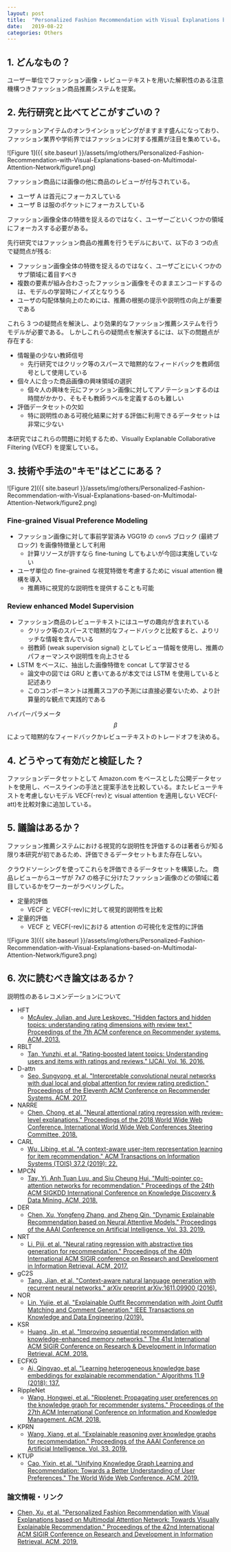 ```yaml
---
layout: post
title:  "Personalized Fashion Recommendation with Visual Explanations based on Multimodal Attention-Network"
date:   2019-08-22
categories: Others
---
```


## 1. どんなもの？

ユーザー単位でファッション画像・レビューテキストを用いた解釈性のある注意機構つきファッション商品推薦システムを提案。

## 2. 先行研究と比べてどこがすごいの？

ファッションアイテムのオンラインショッピングがますます盛んになっており、ファッション業界や学術界ではファッションに対する推薦が注目を集めている。

![Figure 1]({{ site.baseurl }}/assets/img/others/Personalized-Fashion-Recommendation-with-Visual-Explanations-based-on-Multimodal-Attention-Network/figure1.png)

ファッション商品には画像の他に商品のレビューが付与されている。
- ユーザ A は首元にフォーカスしている
- ユーザ B は服のポケットにフォーカスしている

ファッション画像全体の特徴を捉えるのではなく、ユーザーごといくつかの領域にフォーカスする必要がある。

先行研究ではファッション商品の推薦を行うモデルにおいて、以下の 3 つの点で疑問点が残る:
- ファッション画像全体の特徴を捉えるのではなく、ユーザごとにいくつかのサブ領域に着目すべき
- 複数の要素が組み合わさったファッション画像をそのままエンコードするのは、モデルの学習時にノイズとなりうる
- ユーザの勾配体験向上のためには、推薦の根拠の提示や説明性の向上が重要である

これら 3 つの疑問点を解決し、より効果的なファッション推薦システムを行うモデルが必要である。
しかしこれらの疑問点を解決するには、以下の問題点が存在する:
- 情報量の少ない教師信号
  - 先行研究ではクリック等のスパースで暗黙的なフィードバックを教師信号として使用している
- 個々人に合った商品画像の興味領域の選択
  - 個々人の興味を元にファッション画像に対してアノテーションするのは時間がかかり、そもそも教師ラベルを定義するのも難しい
- 評価データセットの欠如
  - 特に説明性のある可視化結果に対する評価に利用できるデータセットは非常に少ない

本研究ではこれらの問題に対処するため、Visually Explanable Collaborative Filtering (VECF) を提案している。
  
## 3. 技術や手法の"キモ"はどこにある？

![Figure 2]({{ site.baseurl }}/assets/img/others/Personalized-Fashion-Recommendation-with-Visual-Explanations-based-on-Multimodal-Attention-Network/figure2.png)

### Fine-grained Visual Preference Modeling
- ファッション画像に対して事前学習済み VGG19 の `conv5` ブロック (最終ブロック) を画像特徴量として利用
  - 計算リソースが許すなら fine-tuning してもよいが今回は実施していない
- ユーザ単位の fine-grained な視覚特徴を考慮するために visual attention 機構を導入
  - 推薦時に視覚的な説明性を提供することも可能

### Review enhanced Model Supervision
- ファッション商品のレビューテキストにはユーザの趣向が含まれている
  - クリック等のスパースで暗黙的なフィードバックと比較すると、よりリッチな情報を含んでいる
  - 弱教師 (weak supervision signal) としてレビュー情報を使用し、推薦のパフォーマンスや説明性を向上させる
- LSTM をベースに、抽出した画像特徴を concat して学習させる
  - 論文中の図では GRU と書いてあるが本文では LSTM を使用していると記述あり
  - このコンポーネントは推薦スコアの予測には直接必要ないため、より計算量的な観点で実践的である

ハイパーパラメータ $$\beta$$ によって暗黙的なフィードバックかレビューテキストのトレードオフを決める。
  
## 4. どうやって有効だと検証した？
ファッションデータセットとして Amazon.com をベースとした公開データセットを使用し、ベースラインの手法と提案手法を比較している。またレビューテキストを考慮しないモデル VECF(-rev)と visual attention を適用しない VECF(-att)を比較対象に追加している。

## 5. 議論はあるか？
ファッション推薦システムにおける視覚的な説明性を評価するのは著者らが知る限り本研究が初であるため、評価できるデータセットもまた存在しない。

クラウドソーシングを使ってこれらを評価できるデータセットを構築した。
商品レビューからユーザが 7x7 の格子に分けたファッション画像のどの領域に着目しているかをワーカーがラベリングした。

- 定量的評価
  - VECF と VECF(-rev)に対して視覚的説明性を比較
- 定量的評価
  - VECF と VECF(-rev)における attention の可視化を定性的に評価

![Figure 3]({{ site.baseurl }}/assets/img/others/Personalized-Fashion-Recommendation-with-Visual-Explanations-based-on-Multimodal-Attention-Network/figure3.png)

## 6. 次に読むべき論文はあるか？
説明性のあるレコメンデーションについて

- HFT
  - [McAuley, Julian, and Jure Leskovec. "Hidden factors and hidden topics: understanding rating dimensions with review text." Proceedings of the 7th ACM conference on Recommender systems. ACM, 2013.](https://dl.acm.org/citation.cfm?id=2507163)
- RBLT
  - [Tan, Yunzhi, et al. "Rating-boosted latent topics: Understanding users and items with ratings and reviews." IJCAI. Vol. 16. 2016.](https://www.ijcai.org/Proceedings/16/Papers/375.pdf)
- D-attn
  - [Seo, Sungyong, et al. "Interpretable convolutional neural networks with dual local and global attention for review rating prediction." Proceedings of the Eleventh ACM Conference on Recommender Systems. ACM, 2017.](https://dl.acm.org/citation.cfm?id=3109890)
- NARRE
  - [Chen, Chong, et al. "Neural attentional rating regression with review-level explanations." Proceedings of the 2018 World Wide Web Conference. International World Wide Web Conferences Steering Committee, 2018.](https://dl.acm.org/citation.cfm?id=3186070)
- CARL
  - [Wu, Libing, et al. "A context-aware user-item representation learning for item recommendation." ACM Transactions on Information Systems (TOIS) 37.2 (2019): 22.](https://dl.acm.org/citation.cfm?id=3298988)
- MPCN
  - [Tay, Yi, Anh Tuan Luu, and Siu Cheung Hui. "Multi-pointer co-attention networks for recommendation." Proceedings of the 24th ACM SIGKDD International Conference on Knowledge Discovery & Data Mining. ACM, 2018.](https://dl.acm.org/citation.cfm?id=3220086)
- DER
  - [Chen, Xu, Yongfeng Zhang, and Zheng Qin. "Dynamic Explainable Recommendation based on Neural Attentive Models." Proceedings of the AAAI Conference on Artificial Intelligence. Vol. 33. 2019.](https://www.aaai.org/ojs/index.php/AAAI/article/view/3768)
- NRT
  - [Li, Piji, et al. "Neural rating regression with abstractive tips generation for recommendation." Proceedings of the 40th International ACM SIGIR conference on Research and Development in Information Retrieval. ACM, 2017.](https://dl.acm.org/citation.cfm?id=3080822)
- gC2S
  - [Tang, Jian, et al. "Context-aware natural language generation with recurrent neural networks." arXiv preprint arXiv:1611.09900 (2016).](https://arxiv.org/abs/1611.09900)
- NOR
  - [Lin, Yujie, et al. "Explainable Outfit Recommendation with Joint Outfit Matching and Comment Generation." IEEE Transactions on Knowledge and Data Engineering (2019).](https://ieeexplore.ieee.org/abstract/document/8669792/)
- KSR
  - [Huang, Jin, et al. "Improving sequential recommendation with knowledge-enhanced memory networks." The 41st International ACM SIGIR Conference on Research & Development in Information Retrieval. ACM, 2018.](https://dl.acm.org/citation.cfm?id=3210017)
- ECFKG
  - [Ai, Qingyao, et al. "Learning heterogeneous knowledge base embeddings for explainable recommendation." Algorithms 11.9 (2018): 137.](https://www.mdpi.com/1999-4893/11/9/137)
- RippleNet
  - [Wang, Hongwei, et al. "Ripplenet: Propagating user preferences on the knowledge graph for recommender systems." Proceedings of the 27th ACM International Conference on Information and Knowledge Management. ACM, 2018.](https://dl.acm.org/citation.cfm?id=3271739)
- KPRN
  - [Wang, Xiang, et al. "Explainable reasoning over knowledge graphs for recommendation." Proceedings of the AAAI Conference on Artificial Intelligence. Vol. 33. 2019.](https://www.aaai.org/ojs/index.php/AAAI/article/view/4470)
- KTUP
  - [Cao, Yixin, et al. "Unifying Knowledge Graph Learning and Recommendation: Towards a Better Understanding of User Preferences." The World Wide Web Conference. ACM, 2019.](https://dl.acm.org/citation.cfm?id=3313705)
    
### 論文情報・リンク
- [Chen, Xu, et al. "Personalized Fashion Recommendation with Visual Explanations based on Multimodal Attention Network: Towards Visually Explainable Recommendation." Proceedings of the 42nd International ACM SIGIR Conference on Research and Development in Information Retrieval. ACM, 2019.](https://dl.acm.org/citation.cfm?id=3331254)
